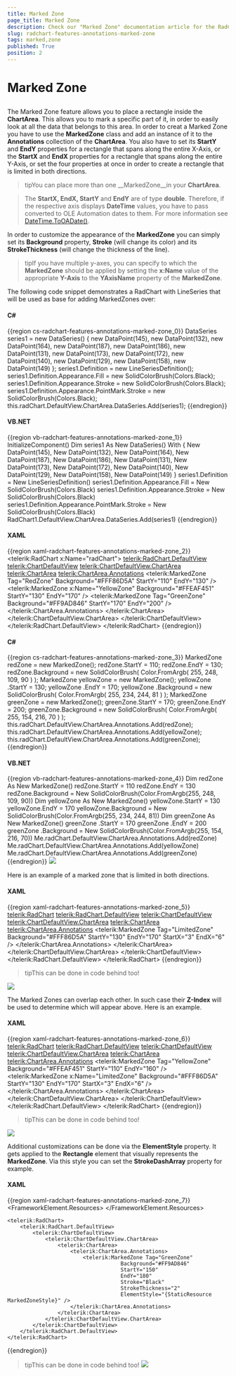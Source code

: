 ```yaml
---
title: Marked Zone
page_title: Marked Zone
description: Check our "Marked Zone" documentation article for the RadChart WPF control.
slug: radchart-features-annotations-marked-zone
tags: marked,zone
published: True
position: 2
---
```


# Marked Zone



## 

The Marked Zone feature allows you to place a rectangle inside the __ChartArea__. This allows you to mark a specific part of it, in order to easily look at all the data that belongs to this area. In order to creat a Marked Zone you have to use the __MarkedZone__ class and add an instance of it to the __Annotations__ collection of the __ChartArea__. You also have to set its __StartY__ and __EndY__ properties for a rectangle that spans along the entire X-Axis, or the __StartX__ and __EndX__ properties for a rectangle that spans along the entire Y-Axis, or set the four properties at once in order to create a rectangle that is limited in both directions.

>tipYou can place more than one __MarkedZone__in your __ChartArea__.

>The __StartX, EndX, StartY__ and __EndY__ are of type __double__. Therefore, if the respective axis displays __DateTime__ values, you have to pass converted to OLE Automation dates to them. For more information see [DateTime.ToOADate()](http://msdn.microsoft.com/en-us/library/system.datetime.tooadate(VS.95).aspx). 

In order to customize the appearance of the __MarkedZone__ you can simply set its __Background__ property, __Stroke__ (will change its color) and its __StrokeThickness__ (will change the thickness of the line).

>tipIf you have multiple y-axes, you can specify to which the __MarkedZone__ should be applied by setting the __x:Name__ value of the appropriate __Y-Axis__ to the __YAxisName__ property of the __MarkedZone__.

The following code snippet demonstrates a RadChart with LineSeries that will be used as base for adding MarkedZones over:

#### __C#__

{{region cs-radchart-features-annotations-marked-zone_0}}
	DataSeries series1 = new DataSeries()
	 {
	   new DataPoint(145),
	   new DataPoint(132),
	   new DataPoint(164),
	   new DataPoint(187),
	   new DataPoint(186),
	   new DataPoint(131),
	   new DataPoint(173),
	   new DataPoint(172),
	   new DataPoint(140),
	   new DataPoint(129),
	   new DataPoint(158),
	   new DataPoint(149)
	 };
	series1.Definition = new LineSeriesDefinition();
	series1.Definition.Appearance.Fill = new SolidColorBrush(Colors.Black);
	series1.Definition.Appearance.Stroke = new SolidColorBrush(Colors.Black);
	series1.Definition.Appearance.PointMark.Stroke = new SolidColorBrush(Colors.Black);
	this.radChart.DefaultView.ChartArea.DataSeries.Add(series1);
{{endregion}}



#### __VB.NET__

{{region vb-radchart-features-annotations-marked-zone_1}}
	InitializeComponent()
	Dim series1 As New DataSeries() With
	{ New DataPoint(145),
	New DataPoint(132),
	New DataPoint(164),
	New DataPoint(187),
	New DataPoint(186), 
	New DataPoint(131), 
	New DataPoint(173),
	New DataPoint(172),
	New DataPoint(140), 
	New DataPoint(129), 
	New DataPoint(158), 
	New DataPoint(149)
	}
	series1.Definition = New LineSeriesDefinition()
	series1.Definition.Appearance.Fill = New SolidColorBrush(Colors.Black)
	series1.Definition.Appearance.Stroke = New SolidColorBrush(Colors.Black)
	series1.Definition.Appearance.PointMark.Stroke = New SolidColorBrush(Colors.Black)
	RadChart1.DefaultView.ChartArea.DataSeries.Add(series1)
	{{endregion}}



#### __XAML__

{{region xaml-radchart-features-annotations-marked-zone_2}}
	<telerik:RadChart x:Name="radChart">
	    <telerik:RadChart.DefaultView>
	        <telerik:ChartDefaultView>
	            <telerik:ChartDefaultView.ChartArea>
	                <telerik:ChartArea>
	                    <telerik:ChartArea.Annotations>
	                        <telerik:MarkedZone Tag="RedZone"
	                                            Background="#FFF86D5A"
	                                            StartY="110"
	                                            EndY="130" />
	                        <telerik:MarkedZone x:Name="YellowZone"
	                                            Background="#FFEAF451"
	                                            StartY="130"
	                                            EndY="170" />
	                        <telerik:MarkedZone Tag="GreenZone"
	                                            Background="#FF9AD846"
	                                            StartY="170"
	                                            EndY="200" />
	                    </telerik:ChartArea.Annotations>
	                </telerik:ChartArea>
	            </telerik:ChartDefaultView.ChartArea>
	        </telerik:ChartDefaultView>
	    </telerik:RadChart.DefaultView>
	</telerik:RadChart>
{{endregion}}



#### __C#__

{{region cs-radchart-features-annotations-marked-zone_3}}
	MarkedZone redZone = new MarkedZone();
	redZone.StartY = 110;
	redZone.EndY = 130;
	redZone.Background = new SolidColorBrush( Color.FromArgb( 255, 248, 109, 90 ) );
	MarkedZone yellowZone = new MarkedZone();
	yellowZone .StartY = 130;
	yellowZone .EndY = 170;
	yellowZone .Background = new SolidColorBrush( Color.FromArgb( 255, 234, 244, 81 ) );
	MarkedZone greenZone = new MarkedZone();
	greenZone.StartY = 170;
	greenZone.EndY = 200;
	greenZone.Background = new SolidColorBrush( Color.FromArgb( 255, 154, 216, 70 ) );
	this.radChart.DefaultView.ChartArea.Annotations.Add(redZone);
	this.radChart.DefaultView.ChartArea.Annotations.Add(yellowZone);
	this.radChart.DefaultView.ChartArea.Annotations.Add(greenZone);
{{endregion}}



#### __VB.NET__

{{region vb-radchart-features-annotations-marked-zone_4}}
	Dim redZone As New MarkedZone()
	redZone.StartY = 110
	redZone.EndY = 130
	redZone.Background = New SolidColorBrush(Color.FromArgb(255, 248, 109, 90))
	Dim yellowZone As New MarkedZone()
	yellowZone.StartY = 130
	yellowZone.EndY = 170
	yellowZone.Background = New SolidColorBrush(Color.FromArgb(255, 234, 244, 81))
	Dim greenZone As New MarkedZone()
	greenZone .StartY = 170
	greenZone .EndY = 200
	greenZone .Background = New SolidColorBrush(Color.FromArgb(255, 154, 216, 70))
	Me.radChart.DefaultView.ChartArea.Annotations.Add(redZone)
	Me.radChart.DefaultView.ChartArea.Annotations.Add(yellowZone)
	Me.radChart.DefaultView.ChartArea.Annotations.Add(greenZone)
	{{endregion}}
![](images/RadChart_Features_Annotations_MarkedZone_01.png)

Here is an example of a marked zone that is limited in both directions.

#### __XAML__

{{region xaml-radchart-features-annotations-marked-zone_5}}
	<telerik:RadChart>
	    <telerik:RadChart.DefaultView>
	        <telerik:ChartDefaultView>
	            <telerik:ChartDefaultView.ChartArea>
	                <telerik:ChartArea>
	                    <telerik:ChartArea.Annotations>
	                        <telerik:MarkedZone Tag="LimitedZone"
	                                            Background="#FFF86D5A"
	                                            StartY="130"
	                                            EndY="170"
	                                            StartX="3"
	                                            EndX="6" />
	                    </telerik:ChartArea.Annotations>
	                </telerik:ChartArea>
	            </telerik:ChartDefaultView.ChartArea>
	        </telerik:ChartDefaultView>
	    </telerik:RadChart.DefaultView>
	</telerik:RadChart>
{{endregion}}



>tipThis can be done in code behind too!

![](images/RadChart_Features_Annotations_MarkedZone_02.png)

The Marked Zones can overlap each other. In such case their __Z-Index__ will be used to determine which will appear above. Here is an example.

#### __XAML__

{{region xaml-radchart-features-annotations-marked-zone_6}}
	<telerik:RadChart>
	    <telerik:RadChart.DefaultView>
	        <telerik:ChartDefaultView>
	            <telerik:ChartDefaultView.ChartArea>
	                <telerik:ChartArea>
	                    <telerik:ChartArea.Annotations>
	                        <telerik:MarkedZone Tag="YellowZone"
	                                            Background="#FFEAF451"
	                                            StartY="110"
	                                            EndY="160" />
	                        <telerik:MarkedZone x:Name="LimitedZone"
	                                            Background="#FFF86D5A"
	                                            StartY="130"
	                                            EndY="170"
	                                            StartX="3"
	                                            EndX="6" />
	                    </telerik:ChartArea.Annotations>
	                </telerik:ChartArea>
	            </telerik:ChartDefaultView.ChartArea>
	        </telerik:ChartDefaultView>
	    </telerik:RadChart.DefaultView>
	  </telerik:RadChart>
{{endregion}}



>tipThis can be done in code behind too!

![](images/RadChart_Features_Annotations_MarkedZone_03.png)

Additional customizations can be done via the __ElementStyle__ property. It gets applied to the __Rectangle__ element that visually represents the __MarkedZone__. Via this style you can set the __StrokeDashArray__ property for example.

#### __XAML__

{{region xaml-radchart-features-annotations-marked-zone_7}}
	<FrameworkElement.Resources>
	    <Style x:Key="MarkedZoneStyle"
	    TargetType="Rectangle">
	        <Setter Property="StrokeDashArray"
	        Value="1,1" />
	    </Style>
	</FrameworkElement.Resources>
	
	<telerik:RadChart>
	    <telerik:RadChart.DefaultView>
	        <telerik:ChartDefaultView>
	            <telerik:ChartDefaultView.ChartArea>
	                <telerik:ChartArea>
	                    <telerik:ChartArea.Annotations>
	                        <telerik:MarkedZone Tag="GreenZone"
	                                    Background="#FF9AD846"
	                                    StartY="150"
	                                    EndY="180"
	                                    Stroke="Black"
	                                    StrokeThickness="2"
	                                    ElementStyle="{StaticResource MarkedZoneStyle}" />
	                    </telerik:ChartArea.Annotations>
	                </telerik:ChartArea>
	            </telerik:ChartDefaultView.ChartArea>
	        </telerik:ChartDefaultView>
	    </telerik:RadChart.DefaultView>
	</telerik:RadChart>
{{endregion}}



>tipThis can be done in code behind too!
![](images/RadChart_Features_Annotations_MarkedZone_04.png)
